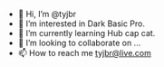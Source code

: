 - 👋 Hi, I’m @tyjbr
- 👀 I’m interested in Dark Basic Pro.
- 🌱 I’m currently learning Hub cap cat.
- 💞️ I’m looking to collaborate on ...
- 📫 How to reach me tyjbr@live.com

<!---
tyjbr/tyjbr is a ✨ special ✨ repository because its `README.md` (this file) appears on your GitHub profile.
You can click the Preview link to take a look at your changes.
--->
